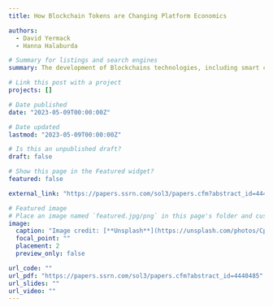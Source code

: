 ```yaml
---
title: How Blockchain Tokens are Changing Platform Economics

authors:
  - David Yermack
  - Hanna Halaburda

# Summary for listings and search engines
summary: The development of Blockchains technologies, including smart contracts and cryptographic tokens, have a potential to change the competition between platforms. In this presentation, based on a couple of projects, I discuss how utility tokens can help new platforms enter the market, and how governance tokens can help platforms to increase social welfare. I also discuss limitations of these technologies in improving platform strategy and competition.

# Link this post with a project
projects: []

# Date published
date: "2023-05-09T00:00:00Z"

# Date updated
lastmod: "2023-05-09T00:00:00Z"

# Is this an unpublished draft?
draft: false

# Show this page in the Featured widget?
featured: false

external_link: "https://papers.ssrn.com/sol3/papers.cfm?abstract_id=4440485"

# Featured image
# Place an image named `featured.jpg/png` in this page's folder and customize its options here.
image:
  caption: "Image credit: [**Unsplash**](https://unsplash.com/photos/CpkOjOcXdUY)"
  focal_point: ""
  placement: 2
  preview_only: false

url_code: ""
url_pdf: "https://papers.ssrn.com/sol3/papers.cfm?abstract_id=4440485"
url_slides: ""
url_video: ""
---
```


